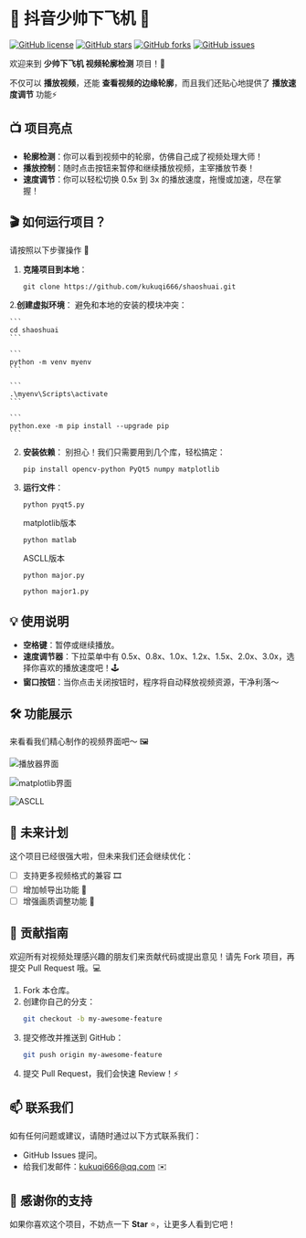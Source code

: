 # 🎥 抖音少帅下飞机 🚀

[![GitHub license](https://img.shields.io/github/license/Peyjee-W/sssfj)](https://github.com/kukuqi666/shaoshuai/blob/main/LICENSE)
[![GitHub stars](https://img.shields.io/github/stars/Peyjee-W/sssfj)](https://github.com/kukuqi666/shaoshuai/stargazers)
[![GitHub forks](https://img.shields.io/github/forks/Peyjee-W/sssfj)](https://github.com/kuukqi666/shaoshuai/network)
[![GitHub issues](https://img.shields.io/github/issues/Peyjee-W/sssfj)](https://github.com/kukuqi666/shaoshuai/issues)

欢迎来到 **少帅下飞机 视频轮廓检测** 项目！🎉

不仅可以 **播放视频**，还能 **查看视频的边缘轮廓**，而且我们还贴心地提供了 **播放速度调节** 功能⚡

## 📺 项目亮点
- **轮廓检测**：你可以看到视频中的轮廓，仿佛自己成了视频处理大师！
- **播放控制**：随时点击按钮来暂停和继续播放视频，主宰播放节奏！
- **速度调节**：你可以轻松切换 0.5x 到 3x 的播放速度，拖慢或加速，尽在掌握！
  

## 🎬 如何运行项目？
请按照以下步骤操作 🎈

1. **克隆项目到本地**：
    ```
    git clone https://github.com/kukuqi666/shaoshuai.git
    ```
	
2.**创建虚拟环境**：
    避免和本地的安装的模块冲突：
	
    ```
	cd shaoshuai
	```

	```
	python -m venv myenv
	```

	```
	.\myenv\Scripts\activate
	```

	```
	python.exe -m pip install --upgrade pip	
	```
	
	
2. **安装依赖**：
    别担心！我们只需要用到几个库，轻松搞定：
	
    ```
    pip install opencv-python PyQt5 numpy matplotlib
    ```
3. **运行文件**：

    ```
    python pyqt5.py
    ```
	
    matplotlib版本
	
    ```
	python matlab
	```
	ASCLL版本
	
	```
	python major.py
	
	python major1.py
	```
	
## 💡 使用说明
- **空格键**：暂停或继续播放。
- **速度调节器**：下拉菜单中有 0.5x、0.8x、1.0x、1.2x、1.5x、2.0x、3.0x，选择你喜欢的播放速度吧！🕹️
- **窗口按钮**：当你点击关闭按钮时，程序将自动释放视频资源，干净利落～

## 🛠 功能展示
来看看我们精心制作的视频界面吧～ 🖼️

![播放器界面](https://gitee.com/kukuqi666/images/raw/master/201.png)


![matplotlib界面](https://gitee.com/kukuqi666/images/raw/master/200.png)


![ASCLL](https://gitee.com/kukuqi666/images/raw/master/202.png)

## 🤔 未来计划
这个项目已经很强大啦，但未来我们还会继续优化：
- [ ] 支持更多视频格式的兼容 🎞️
- [ ] 增加帧导出功能 📸
- [ ] 增强画质调整功能 🌈

## 👫 贡献指南
欢迎所有对视频处理感兴趣的朋友们来贡献代码或提出意见！请先 Fork 项目，再提交 Pull Request 哦。💻

1. Fork 本仓库。
2. 创建你自己的分支：
    ```bash
    git checkout -b my-awesome-feature
    ```
3. 提交修改并推送到 GitHub：
    ```bash
    git push origin my-awesome-feature
    ```
4. 提交 Pull Request，我们会快速 Review！⚡

## 📫 联系我们
如有任何问题或建议，请随时通过以下方式联系我们：
- GitHub Issues 提问。
- 给我们发邮件：kukuqi666@qq.com ✉️

## 🌟 感谢你的支持
如果你喜欢这个项目，不妨点一下 **Star** ⭐，让更多人看到它吧！











